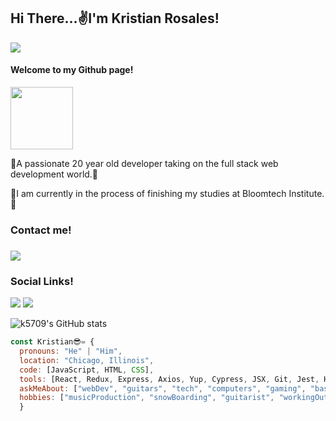 <div>
  <h2>Hi There...✌I'm Kristian Rosales!</h2>
  <img src='https://komarev.com/ghpvc/?username=k5709&color=green'>
</div>

<div id="header" >
  <h4>Welcome to my Github page!</h4>
  <img src="https://media.giphy.com/media/M9gbBd9nbDrOTu1Mqx/giphy.gif" width="100"/>
</div>  

<p >🎇A passionate 20 year old developer taking on the full stack web development world.🎇</p>
<p a>📙I am currently in the process of finishing my studies at Bloomtech Institute.📙</p>

<div id="contact-me">
  <h3>Contact me!<h3>
  <img src='https://img.shields.io/badge/-r.kristian40@gmail.com-c14438?style=flat-square&logo=Gmail&logoColor=white&link=mailto:r.kristian40@gmail.com)](mailto:r.kristian40@gmail.com'></br>
  
</div>

<div id='social-badges'>
  <h3>Social Links!</h3>
  <img src='https://img.shields.io/badge/-Kristian Rosales-blue?style=flat-square&logo=Linkedin&logoColor=white&link=https://www.linkedin.com/in/kristian-rosales/)](https://www.linkedin.com/in/kristian-rosales/')>
  <img src="https://img.shields.io/badge/@Kristian Rosales-yellow.svg?logo=slack">
</div>


![k5709's GitHub stats](https://github-readme-stats.vercel.app/api?username=k5709&theme=dark&show_icons=true)  
  
  ```javascript
const Kristian😎= {
    pronouns: "He" | "Him",
    location: "Chicago, Illinois",
    code: [JavaScript, HTML, CSS],
    tools: [React, Redux, Express, Axios, Yup, Cypress, JSX, Git, Jest, Hooks, JWT],
    askMeAbout: ["webDev", "guitars", "tech", "computers", "gaming", "basically any sport (excluding hockey)" ],
    hobbies: ["musicProduction", "snowBoarding", "guitarist", "workingOut", "gaming"]
    }
```

